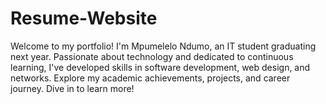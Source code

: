 # Resume-Website
Welcome to my portfolio! I'm Mpumelelo Ndumo, an IT student graduating next year. Passionate about technology and dedicated to continuous learning, I've developed skills in software development, web design, and networks. Explore my academic achievements, projects, and career journey. Dive in to learn more!
